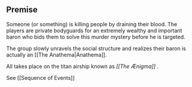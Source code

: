 ## Premise
Someone (or something) is killing people by draining their blood.
The players are private bodyguards for an extremely wealthy and important baron who bids them to solve this murder mystery before he is targeted.

The group slowly unravels the social structure and realizes their baron is actually an [[The Anathema|Anathema]].

All takes place on the titan airship known as *[[The Ænigma]]* . 

See [[Sequence of Events]]